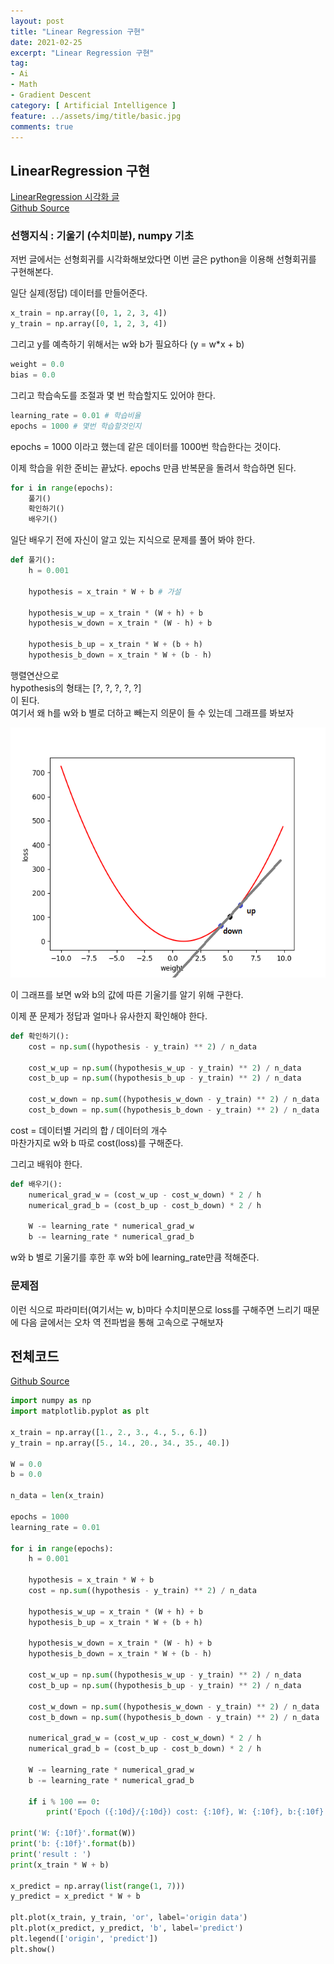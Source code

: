 ```yaml
---
layout: post
title: "Linear Regression 구현"
date: 2021-02-25
excerpt: "Linear Regression 구현"
tag:
- Ai
- Math
- Gradient Descent
category: [ Artificial Intelligence ]
feature: ../assets/img/title/basic.jpg
comments: true
---
```


## LinearRegression 구현

[LinearRegression 시각화 글](https://shsongs.github.io/Linear-Regression/)  
[Github Source](https://github.com/SHSongs/MinimalAI/tree/main/AI/Linear%20regression)

### 선행지식 : 기울기 (수치미분), numpy 기초

저번 글에서는 선형회귀를 시각화해보았다면 이번 글은 python을 이용해 선형회귀를 구현해본다.  



일단 실제(정답) 데이터를 만들어준다.
```python
x_train = np.array([0, 1, 2, 3, 4])
y_train = np.array([0, 1, 2, 3, 4])
```
그리고 y를 예측하기 위해서는 w와 b가 필요하다 (y = w*x + b)
```python
weight = 0.0
bias = 0.0
```

그리고 학습속도를 조절과 몇 번 학습할지도 있어야 한다.
```python
learning_rate = 0.01 # 학습비율
epochs = 1000 # 몇번 학습할것인지
```

epochs = 1000 이라고 했는데 같은 데이터를 1000번 학습한다는 것이다.  



이제 학습을 위한 준비는 끝났다. epochs 만큼 반복문을 돌려서 학습하면 된다.

```python
for i in range(epochs):
    풀기()
    확인하기()
    배우기()
```

일단 배우기 전에 자신이 알고 있는 지식으로 문제를 풀어 봐야 한다. 
```python
def 풀기():
    h = 0.001

    hypothesis = x_train * W + b # 가설

    hypothesis_w_up = x_train * (W + h) + b    
    hypothesis_w_down = x_train * (W - h) + b

    hypothesis_b_up = x_train * W + (b + h)
    hypothesis_b_down = x_train * W + (b - h)

```
행렬연산으로  
hypothesis의 형태는 [?, ?, ?, ?, ?]  
이 된다.  
여기서 왜 h를 w와 b 별로 더하고 빼는지 의문이 들 수 있는데 그래프를 봐보자  

<img src="/Images/AI/LRV/06_0.png" height="400">  

이 그래프를 보면 w와 b의 값에 따른 기울기를 알기 위해 구한다.


이제 푼 문제가 정답과 얼마나 유사한지 확인해야 한다.
```python
def 확인하기():
    cost = np.sum((hypothesis - y_train) ** 2) / n_data

    cost_w_up = np.sum((hypothesis_w_up - y_train) ** 2) / n_data
    cost_b_up = np.sum((hypothesis_b_up - y_train) ** 2) / n_data

    cost_w_down = np.sum((hypothesis_w_down - y_train) ** 2) / n_data
    cost_b_down = np.sum((hypothesis_b_down - y_train) ** 2) / n_data
```
cost = 데이터별 거리의 합 / 데이터의 개수  
마찬가지로 w와 b 따로 cost(loss)를 구해준다.

그리고 배워야 한다. 
```python
def 배우기():
    numerical_grad_w = (cost_w_up - cost_w_down) * 2 / h
    numerical_grad_b = (cost_b_up - cost_b_down) * 2 / h

    W -= learning_rate * numerical_grad_w
    b -= learning_rate * numerical_grad_b

```
w와 b 별로 기울기를 후한 후 w와 b에 learning_rate만큼 적해준다.  


### 문제점
이런 식으로 파라미터(여기서는 w, b)마다 수치미분으로 loss를 구해주면 느리기 때문에 다음 글에서는 오차 역 전파법을 통해 고속으로 구해보자  



## 전체코드

[Github Source](https://github.com/SHSongs/MinimalAI/tree/main/AI/Linear%20regression)

```python
import numpy as np
import matplotlib.pyplot as plt

x_train = np.array([1., 2., 3., 4., 5., 6.])
y_train = np.array([5., 14., 20., 34., 35., 40.])

W = 0.0
b = 0.0

n_data = len(x_train)

epochs = 1000
learning_rate = 0.01

for i in range(epochs):
    h = 0.001

    hypothesis = x_train * W + b
    cost = np.sum((hypothesis - y_train) ** 2) / n_data

    hypothesis_w_up = x_train * (W + h) + b
    hypothesis_b_up = x_train * W + (b + h)

    hypothesis_w_down = x_train * (W - h) + b
    hypothesis_b_down = x_train * W + (b - h)

    cost_w_up = np.sum((hypothesis_w_up - y_train) ** 2) / n_data
    cost_b_up = np.sum((hypothesis_b_up - y_train) ** 2) / n_data

    cost_w_down = np.sum((hypothesis_w_down - y_train) ** 2) / n_data
    cost_b_down = np.sum((hypothesis_b_down - y_train) ** 2) / n_data

    numerical_grad_w = (cost_w_up - cost_w_down) * 2 / h
    numerical_grad_b = (cost_b_up - cost_b_down) * 2 / h

    W -= learning_rate * numerical_grad_w
    b -= learning_rate * numerical_grad_b

    if i % 100 == 0:
        print('Epoch ({:10d}/{:10d}) cost: {:10f}, W: {:10f}, b:{:10f}'.format(i, epochs, cost, W, b))

print('W: {:10f}'.format(W))
print('b: {:10f}'.format(b))
print('result : ')
print(x_train * W + b)

x_predict = np.array(list(range(1, 7)))
y_predict = x_predict * W + b

plt.plot(x_train, y_train, 'or', label='origin data')
plt.plot(x_predict, y_predict, 'b', label='predict')
plt.legend(['origin', 'predict'])
plt.show()
```